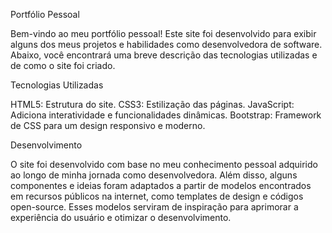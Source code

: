 Portfólio Pessoal


Bem-vindo ao meu portfólio pessoal! Este site foi desenvolvido para exibir alguns dos meus projetos e habilidades como desenvolvedora de software. Abaixo, você encontrará uma breve descrição das tecnologias utilizadas e de como o site foi criado.

Tecnologias Utilizadas

HTML5: Estrutura do site.
CSS3: Estilização das páginas.
JavaScript: Adiciona interatividade e funcionalidades dinâmicas.
Bootstrap: Framework de CSS para um design responsivo e moderno.

Desenvolvimento

O site foi desenvolvido com base no meu conhecimento pessoal adquirido ao longo de minha jornada como desenvolvedora. Além disso, alguns componentes e ideias foram adaptados a partir de modelos encontrados em recursos públicos na internet, como templates de design e códigos open-source. Esses modelos serviram de inspiração para aprimorar a experiência do usuário e otimizar o desenvolvimento.
